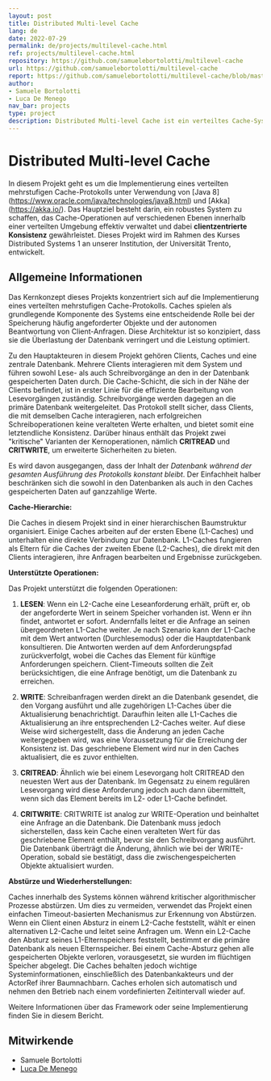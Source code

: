 ```yaml
---
layout: post
title: Distributed Multi-level Cache
lang: de
date: 2022-07-29
permalink: de/projects/multilevel-cache.html
ref: projects/multilevel-cache.html
repository: https://github.com/samuelebortolotti/multilevel-cache
url: https://github.com/samuelebortolotti/multilevel-cache
report: https://github.com/samuelebortolotti/multilevel-cache/blob/master/doc/Report.pdf
author: 
- Samuele Bortolotti
- Luca De Menego
nav_bar: projects
type: project
description: Distributed Multi-level Cache ist ein verteiltes Cache-System mit mehreren Ebenen, das dafür ausgelegt ist, Abstürze auf verschiedenen Hierarchieebenen zu bewältigen und gleichzeitig eine client-zentrierte Konsistenz zu gewährleisten. Dieses System wurde im Rahmen des Kurses "Verteilte Systeme 1" im Masterstudiengang Informatik an der Universität Trient entwickelt.
---
```

# Distributed Multi-level Cache
In diesem Projekt geht es um die Implementierung eines verteilten mehrstufigen Cache-Protokolls unter Verwendung von [Java 8] (https://www.oracle.com/java/technologies/java8.html) und [Akka] (https://akka.io/). Das Hauptziel besteht darin, ein robustes System zu schaffen, das Cache-Operationen auf verschiedenen Ebenen innerhalb einer verteilten Umgebung effektiv verwaltet und dabei **clientzentrierte Konsistenz** gewährleistet. Dieses Projekt wird im Rahmen des Kurses Distributed Systems 1 an unserer Institution, der Universität Trento, entwickelt.

## Allgemeine Informationen
Das Kernkonzept dieses Projekts konzentriert sich auf die Implementierung eines verteilten mehrstufigen Cache-Protokolls. Caches spielen als grundlegende Komponente des Systems eine entscheidende Rolle bei der Speicherung häufig angeforderter Objekte und der autonomen Beantwortung von Client-Anfragen. Diese Architektur ist so konzipiert, dass sie die Überlastung der Datenbank verringert und die Leistung optimiert.

Zu den Hauptakteuren in diesem Projekt gehören Clients, Caches und eine zentrale Datenbank. Mehrere Clients interagieren mit dem System und führen sowohl Lese- als auch Schreibvorgänge an den in der Datenbank gespeicherten Daten durch. Die Cache-Schicht, die sich in der Nähe der Clients befindet, ist in erster Linie für die effiziente Bearbeitung von Lesevorgängen zuständig. Schreibvorgänge werden dagegen an die primäre Datenbank weitergeleitet. Das Protokoll stellt sicher, dass Clients, die mit demselben Cache interagieren, nach erfolgreichen Schreiboperationen keine veralteten Werte erhalten, und bietet somit eine letztendliche Konsistenz. Darüber hinaus enthält das Projekt zwei "kritische" Varianten der Kernoperationen, nämlich **CRITREAD** und **CRITWRITE**, um erweiterte Sicherheiten zu bieten.

Es wird davon ausgegangen, dass der Inhalt der *Datenbank während der gesamten Ausführung des Protokolls konstant bleibt*. Der Einfachheit halber beschränken sich die sowohl in den Datenbanken als auch in den Caches gespeicherten Daten auf ganzzahlige Werte.

**Cache-Hierarchie:**

Die Caches in diesem Projekt sind in einer hierarchischen Baumstruktur organisiert. Einige Caches arbeiten auf der ersten Ebene (L1-Caches) und unterhalten eine direkte Verbindung zur Datenbank. L1-Caches fungieren als Eltern für die Caches der zweiten Ebene (L2-Caches), die direkt mit den Clients interagieren, ihre Anfragen bearbeiten und Ergebnisse zurückgeben.

**Unterstützte Operationen:**

Das Projekt unterstützt die folgenden Operationen:

1. **LESEN**: Wenn ein L2-Cache eine Leseanforderung erhält, prüft er, ob der angeforderte Wert in seinem Speicher vorhanden ist. Wenn er ihn findet, antwortet er sofort. Andernfalls leitet er die Anfrage an seinen übergeordneten L1-Cache weiter. Je nach Szenario kann der L1-Cache mit dem Wert antworten (Durchlesemodus) oder die Hauptdatenbank konsultieren. Die Antworten werden auf dem Anforderungspfad zurückverfolgt, wobei die Caches das Element für künftige Anforderungen speichern. Client-Timeouts sollten die Zeit berücksichtigen, die eine Anfrage benötigt, um die Datenbank zu erreichen.

2. **WRITE**: Schreibanfragen werden direkt an die Datenbank gesendet, die den Vorgang ausführt und alle zugehörigen L1-Caches über die Aktualisierung benachrichtigt. Daraufhin leiten alle L1-Caches die Aktualisierung an ihre entsprechenden L2-Caches weiter. Auf diese Weise wird sichergestellt, dass die Änderung an jeden Cache weitergegeben wird, was eine Voraussetzung für die Erreichung der Konsistenz ist. Das geschriebene Element wird nur in den Caches aktualisiert, die es zuvor enthielten.

3. **CRITREAD**: Ähnlich wie bei einem Lesevorgang holt CRITREAD den neuesten Wert aus der Datenbank. Im Gegensatz zu einem regulären Lesevorgang wird diese Anforderung jedoch auch dann übermittelt, wenn sich das Element bereits im L2- oder L1-Cache befindet.

4. **CRITWRITE**: CRITWRITE ist analog zur WRITE-Operation und beinhaltet eine Anfrage an die Datenbank. Die Datenbank muss jedoch sicherstellen, dass kein Cache einen veralteten Wert für das geschriebene Element enthält, bevor sie den Schreibvorgang ausführt. Die Datenbank überträgt die Änderung, ähnlich wie bei der WRITE-Operation, sobald sie bestätigt, dass die zwischengespeicherten Objekte aktualisiert wurden.

**Abstürze und Wiederherstellungen:**

Caches innerhalb des Systems können während kritischer algorithmischer Prozesse abstürzen. Um dies zu vermeiden, verwendet das Projekt einen einfachen Timeout-basierten Mechanismus zur Erkennung von Abstürzen. Wenn ein Client einen Absturz in einem L2-Cache feststellt, wählt er einen alternativen L2-Cache und leitet seine Anfragen um. Wenn ein L2-Cache den Absturz seines L1-Elternspeichers feststellt, bestimmt er die primäre Datenbank als neuen Elternspeicher. Bei einem Cache-Absturz gehen alle gespeicherten Objekte verloren, vorausgesetzt, sie wurden im flüchtigen Speicher abgelegt. Die Caches behalten jedoch wichtige Systeminformationen, einschließlich des Datenbankakteurs und der ActorRef ihrer Baumnachbarn. Caches erholen sich automatisch und nehmen den Betrieb nach einem vordefinierten Zeitintervall wieder auf.

Weitere Informationen über das Framework oder seine Implementierung finden Sie in diesem Bericht.

## Mitwirkende
- Samuele Bortolotti
- [Luca De Menego](https://github.com/lucademenego99)